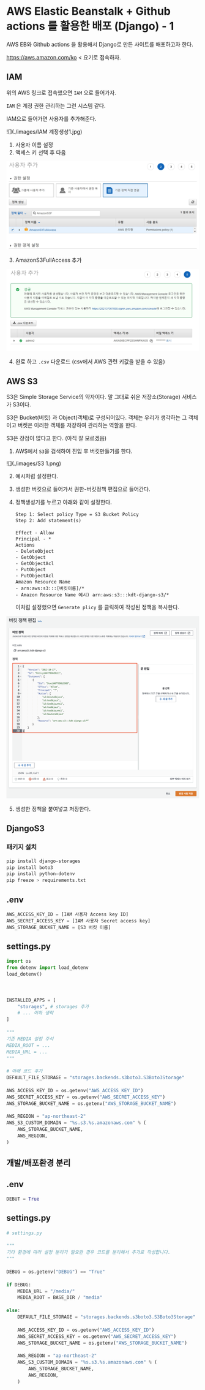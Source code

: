 # AWS Elastic Beanstalk + Github actions 를 활용한 배포 (Django) - 1





AWS EB와 Github actions 을 활용해서 Django로 만든 사이트를 배포하고자 한다.



https://aws.amazon.com/ko < 요기로 접속하자.





## IAM



위의 AWS 링크로 접속했으면 `IAM` 으로 들어가자.

`IAM` 은 계정 권한 관리하는 그런 시스템 같다.



IAM으로 들어가면 사용자를 추가해준다. 

![](./images/IAM 계정생성1.jpg)

1. 사용자 이름 설정
2. 액세스 키 선택 후 다음



![](./images/IAM계정생성2.jpg)



3. AmazonS3FullAccess 추가



![](./images/csv.jpg)



4.  완료 하고 `.csv` 다운로드 (csv에서 AWS 관련 키값을 받을 수 있음)



## AWS S3



S3은 Simple Storage Service의 약자이다. 말 그대로 쉬운 저장소(Storage) 서비스가 S3이다.

S3은 Bucket(버킷) 과 Object(객체)로 구성되어있다. 객체는 우리가 생각하는 그 객체이고 버켓은 이러한 객체를 저장하여 관리하는 역할을 한다.

S3은 장점이 많다고 한다. (아직 잘 모르겠음)



1. AWS에서 `S3`을 검색하여 진입 후 버킷만들기를 한다.





![](./images/S3 1.png)



2. 예시처럼 설정한다.

3. 생성한 버킷으로 들어가서 권한-버킷정책 편집으로 들어간다.

4. 정책생성기를 누르고 아래와 같이 설정한다.

   ```
   Step 1: Select policy Type = S3 Bucket Policy
   Step 2: Add statement(s)
   
   Effect - Allow
   Principal - *
   Actions 
   - DeleteObject
   - GetObject
   - GetObjectAcl
   - PutObject
   - PutObjectAcl
   Amazon Resource Name
   - arn:aws:s3:::[버킷이름]/*
   - Amazon Resource Name 예시) arn:aws:s3:::kdt-django-s3/*
   ```

   이처럼 설정했으면 `Generate plicy` 를 클릭하여 작성된 정책을 복사한다.





![](./images/버킷정책.png)



5. 생성한 정책을 붙여넣고 저장한다.





## DjangoS3



### 패키지 설치

```bash
pip install django-storages
pip install boto3 
pip install python-dotenv
pip freeze > requirements.txt
```



## .env

```python
AWS_ACCESS_KEY_ID = [IAM 사용자 Access key ID]
AWS_SECRET_ACCESS_KEY = [IAM 사용자 Secret access key]
AWS_STORAGE_BUCKET_NAME = [S3 버킷 이름]
```



## settings.py

```python
import os
from dotenv import load_dotenv
load_dotenv()



INSTALLED_APPS = [
	"storages", # storages 추가
	# ... 이하 생략
]
	
"""
기존 MEDIA 설정 주석
MEDIA_ROOT = ...
MEDIA_URL = ...
"""

# 아래 코드 추가
DEFAULT_FILE_STORAGE = "storages.backends.s3boto3.S3Boto3Storage"

AWS_ACCESS_KEY_ID = os.getenv("AWS_ACCESS_KEY_ID")
AWS_SECRET_ACCESS_KEY = os.getenv("AWS_SECRET_ACCESS_KEY")
AWS_STORAGE_BUCKET_NAME = os.getenv("AWS_STORAGE_BUCKET_NAME")

AWS_REGION = "ap-northeast-2"
AWS_S3_CUSTOM_DOMAIN = "%s.s3.%s.amazonaws.com" % (
    AWS_STORAGE_BUCKET_NAME,
    AWS_REGION,
)
```



## 개발/배포환경 분리



## .env

```python
DEBUT = True
```



## settings.py

```python
# settings.py

"""
기타 환경에 따라 설정 분리가 필요한 경우 코드를 분리해서 추가로 작성합니다. 
"""

DEBUG = os.getenv("DEBUG") == "True"

if DEBUG: 
    MEDIA_URL = "/media/"
    MEDIA_ROOT = BASE_DIR / "media"

else:   
    DEFAULT_FILE_STORAGE = "storages.backends.s3boto3.S3Boto3Storage"

    AWS_ACCESS_KEY_ID = os.getenv("AWS_ACCESS_KEY_ID")
    AWS_SECRET_ACCESS_KEY = os.getenv("AWS_SECRET_ACCESS_KEY")
    AWS_STORAGE_BUCKET_NAME = os.getenv("AWS_STORAGE_BUCKET_NAME")

    AWS_REGION = "ap-northeast-2"
    AWS_S3_CUSTOM_DOMAIN = "%s.s3.%s.amazonaws.com" % (
        AWS_STORAGE_BUCKET_NAME,
        AWS_REGION,
    )
```

